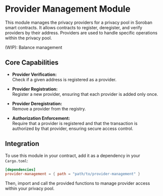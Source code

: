 # Provider Management Module

This module manages the privacy providers for a privacy pool in Soroban smart contracts. It allows contracts to register, deregister, and verify providers by their address. Providers are used to handle specific operations within the privacy pool.

(WIP): Balance management

## Core Capabilities

- **Provider Verification:**  
  Check if a given address is registered as a provider.

- **Provider Registration:**  
  Register a new provider, ensuring that each provider is added only once.

- **Provider Deregistration:**  
  Remove a provider from the registry.

- **Authorization Enforcement:**  
  Require that a provider is registered and that the transaction is authorized by that provider, ensuring secure access control.

## Integration

To use this module in your contract, add it as a dependency in your `Cargo.toml`:

```toml
[dependencies]
provider-management = { path = "path/to/provider-management" }
```

Then, import and call the provided functions to manage provider access within your privacy pool.
